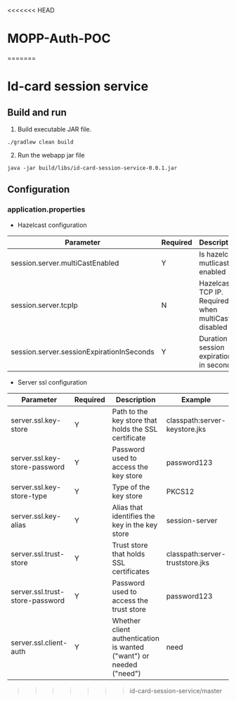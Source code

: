 <<<<<<< HEAD
# MOPP-Auth-POC
=======
# Id-card session service

## Build and run

1. Build executable JAR file.
```
./gradlew clean build
```

2. Run the webapp jar file
```
java -jar build/libs/id-card-session-service-0.0.1.jar
```

## Configuration

### application.properties

* Hazelcast configuration

| Parameter                                 | Required | Description                                           |   Example                        |
| ----------------------------------------- | -------- | ----------------------------------------------------- | -------------------------------- |
| session.server.multiCastEnabled           | Y        | Is hazelcast mutlicast enabled                        | false                            |
| session.server.tcpIp                      | N        | Hazelcast TCP IP. Required when multiCast is disabled | 127.0.0.1                        |
| session.server.sessionExpirationInSeconds | Y        | Duration of session expiration in seconds             | 240                              |

* Server ssl configuration

| Parameter                                 | Required | Description                                                              |   Example                             |
| ----------------------------------------- | -------- | ------------------------------------------------------------------------ | ------------------------------------- |
| server.ssl.key-store                      | Y        | Path to the key store that holds the SSL certificate                     | classpath:server-keystore.jks         |
| server.ssl.key-store-password             | Y        | Password used to access the key store                                    | password123                           |
| server.ssl.key-store-type                 | Y        | Type of the key store                                                    | PKCS12                                |
| server.ssl.key-alias                      | Y        | Alias that identifies the key in the key store                           | session-server                        |
| server.ssl.trust-store                    | Y        | Trust store that holds SSL certificates                                  | classpath:server-truststore.jks       |
| server.ssl.trust-store-password           | Y        | Password used to access the trust store                                  | password123                           |
| server.ssl.client-auth                    | Y        | Whether client authentication is wanted ("want") or needed ("need")      | need                                  |

>>>>>>> id-card-session-service/master
